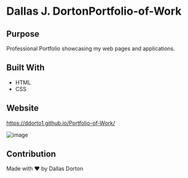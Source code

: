 # Dallas J. DortonPortfolio-of-Work

## Purpose
Professional Portfolio showcasing my web pages and applications. 

## Built With
* HTML
* CSS

## Website
https://ddorto1.github.io/Portfolio-of-Work/

![image](https://user-images.githubusercontent.com/34926883/141603479-df98846b-ded7-4e7e-9cb4-96752f949b26.png)


## Contribution
Made with ❤️ by Dallas Dorton
